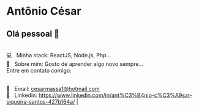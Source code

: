 
# Antônio César

## Olá pessoal 👋


 <br/> :computer: &nbsp; Minha stack: ReactJS, Node.js, Php...
 <br/> 💬  &nbsp; Sobre mim: Gosto de aprender algo novo sempre...
 <br/> Entre em contato comigo:
 
 <br/>:email: &nbsp; Email: cesarmassa1@hotmail.com
 <br/>:link: &nbsp; Linkedin: https://www.linkedin.com/in/ant%C3%B4nio-c%C3%A9sar-siqueira-santos-427b164a/
| 
